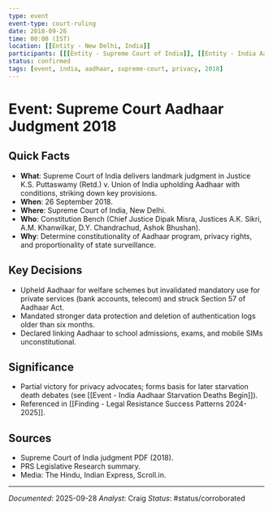 ```yaml
---
type: event
event-type: court-ruling
date: 2018-09-26
time: 00:00 (IST)
location: [[Entity - New Delhi, India]]
participants: [[[Entity - Supreme Court of India]], [[Entity - India Aadhaar System]], [[Entity - Petitioners (Justice K.S. Puttaswamy & Ors)]]]
status: confirmed
tags: [event, india, aadhaar, supreme-court, privacy, 2018]
---
```


# Event: Supreme Court Aadhaar Judgment 2018

## Quick Facts
- **What**: Supreme Court of India delivers landmark judgment in Justice K.S. Puttaswamy (Retd.) v. Union of India upholding Aadhaar with conditions, striking down key provisions.
- **When**: 26 September 2018.
- **Where**: Supreme Court of India, New Delhi.
- **Who**: Constitution Bench (Chief Justice Dipak Misra, Justices A.K. Sikri, A.M. Khanwilkar, D.Y. Chandrachud, Ashok Bhushan).
- **Why**: Determine constitutionality of Aadhaar program, privacy rights, and proportionality of state surveillance.

## Key Decisions
- Upheld Aadhaar for welfare schemes but invalidated mandatory use for private services (bank accounts, telecom) and struck Section 57 of Aadhaar Act.
- Mandated stronger data protection and deletion of authentication logs older than six months.
- Declared linking Aadhaar to school admissions, exams, and mobile SIMs unconstitutional.

## Significance
- Partial victory for privacy advocates; forms basis for later starvation death debates (see [[Event - India Aadhaar Starvation Deaths Begin]]).
- Referenced in [[Finding - Legal Resistance Success Patterns 2024-2025]].

## Sources
- Supreme Court of India judgment PDF (2018).
- PRS Legislative Research summary.
- Media: The Hindu, Indian Express, Scroll.in.

---
*Documented*: 2025-09-28
*Analyst*: Craig
*Status*: #status/corroborated


